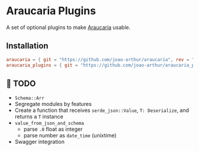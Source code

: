 # Araucaria Plugins

A set of optional plugins to make
[Araucaria](https://github.com/joao-arthur/araucaria) usable.

## Installation

```toml
araucaria = { git = "https://github.com/joao-arthur/araucaria", rev = "531f50bd7954db138ff7dcdbc61d03ff6702cd7d" }
araucaria_plugins = { git = "https://github.com/joao-arthur/araucaria_plugins", rev = "4f06fd55c8ab5d0f09602e567f6b509b821e7a37" }
```

## 🚧 TODO

- `Schema::Arr`
- Segregate modules by features
- Create a function that receives `serde_json::Value`, `T: Deserialize`, and
  returns a `T` instance
- `value_from_json_and_schema`
  - parse `.0` float as integer
  - parse number as `date_time` (unixtime)
- Swagger integration
